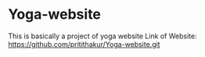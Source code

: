 # Yoga-website
This is basically a project of yoga website 
Link of Website:
https://github.com/pritithakur/Yoga-website.git
